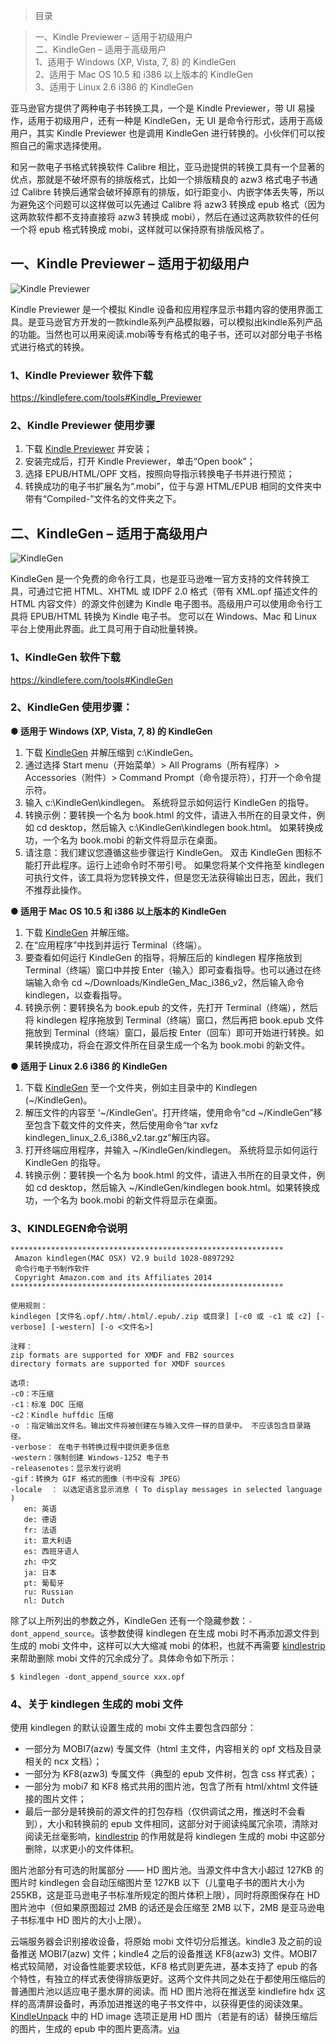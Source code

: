 > 目录

>

> 一、Kindle Previewer – 适用于初级用户  
> 二、KindleGen – 适用于高级用户  
> 1、适用于 Windows (XP, Vista, 7, 8) 的 KindleGen  
> 2、适用于 Mac OS 10.5 和 i386 以上版本的 KindleGen  
> 3、适用于 Linux 2.6 i386 的 KindleGen

亚马逊官方提供了两种电子书转换工具，一个是 Kindle Previewer，带 UI 易操作，适用于初级用户，还有一种是 KindleGen，无 UI
是命令行形式，适用于高级用户，其实 Kindle Previewer 也是调用 KindleGen 进行转换的。小伙伴们可以按照自己的需求选择使用。

和另一款电子书格式转换软件 Calibre 相比，亚马逊提供的转换工具有一个显著的优点，那就是不破坏原有的排版格式，比如一个排版精良的 azw3
格式电子书通过 Calibre 转换后通常会破坏掉原有的排版，如行距变小、内嵌字体丢失等，所以为避免这个问题可以这样做可以先通过 Calibre 将
azw3 转换成 epub 格式（因为这两款软件都不支持直接将 azw3 转换成 mobi），然后在通过这两款软件的任何一个将 epub 格式转换成
mobi，这样就可以保持原有排版风格了。

## 一、Kindle Previewer – 适用于初级用户

![Kindle
Previewer](https://kindlefere.b0.upaiyun.com/uploads/2014/07/Kindle_Previewer.jpg)

Kindle Previewer 是一个模拟 Kindle
设备和应用程序显示书籍内容的使用界面工具。是亚马逊官方开发的一款kindle系列产品模拟器，可以模拟出kindle系列产品的功能。当然也可以用来阅读.mobi等专有格式的电子书，还可以对部分电子书格式进行格式的转换。

### 1、Kindle Previewer 软件下载

<https://kindlefere.com/tools#Kindle_Previewer>

### 2、Kindle Previewer 使用步骤

  1. 下载 [Kindle Previewer](https://kindlefere.com/tools#Kindle_Previewer) 并安装；
  2. 安装完成后，打开 Kindle Previewer，单击“Open book”；
  3. 选择 EPUB/HTML/OPF 文档，按照向导指示转换电子书并进行预览；
  4. 转换成功的电子书扩展名为“.mobi”，位于与源 HTML/EPUB 相同的文件夹中带有“Compiled-”文件名的文件夹之下。

## 二、KindleGen – 适用于高级用户

![KindleGen](https://kindlefere.b0.upaiyun.com/uploads/2014/07/kindlegen.png)

KindleGen 是一个免费的命令行工具，也是亚马逊唯一官方支持的文件转换工具，可通过它把 HTML、XHTML 或 IDPF 2.0 格式（带有
XML.opf 描述文件的 HTML 内容文件）的源文件创建为 Kindle 电子图书。高级用户可以使用命令行工具将 EPUB/HTML 转换为
Kindle 电子书。 您可以在 Windows、Mac 和 Linux 平台上使用此界面。此工具可用于自动批量转换。

### 1、KindleGen 软件下载

<https://kindlefere.com/tools#KindleGen>

### 2、KindleGen 使用步骤：

**● 适用于 Windows (XP, Vista, 7, 8) 的 KindleGen**

  1. 下载 [KindleGen](https://kindlefere.com/tools#KindleGen) 并解压缩到 c:\KindleGen。
  2. 通过选择 Start menu（开始菜单）&gt; All Programs（所有程序）&gt; Accessories（附件）&gt; Command Prompt（命令提示符），打开一个命令提示符。
  3. 输入 c:\KindleGen\kindlegen。 系统将显示如何运行 KindleGen 的指导。
  4. 转换示例：要转换一个名为 book.html 的文件，请进入书所在的目录文件，例如 cd desktop，然后输入 c:\KindleGen\kindlegen book.html。 如果转换成功，一个名为 book.mobi 的新文件将显示在桌面。
  5. 请注意：我们建议您遵循这些步骤运行 KindleGen。 双击 KindleGen 图标不能打开此程序。运行上述命令时不带引号。 如果您将某个文件拖至 kindlegen 可执行文件，该工具将为您转换文件，但是您无法获得输出日志，因此，我们不推荐此操作。

**● 适用于 Mac OS 10.5 和 i386 以上版本的 KindleGen**

  1. 下载 [KindleGen](https://kindlefere.com/tools#KindleGen) 并解压缩。
  2. 在“应用程序”中找到并运行 Terminal（终端）。 
  3. 要查看如何运行 KindleGen 的指导，将解压后的 kindlegen 程序拖放到 Terminal（终端）窗口中并按 Enter（输入）即可查看指导。也可以通过在终端输入命令 cd ~/Downloads/KindleGen_Mac_i386_v2，然后输入命令 kindlegen，以查看指导。
  4. 转换示例：要转换名为 book.epub 的文件，先打开 Terminal（终端），然后将 kindlegen 程序拖放到 Terminal（终端）窗口，然后再把 book.epub 文件拖放到 Terminal（终端）窗口，最后按 Enter（回车）即可开始进行转换。如果转换成功，将会在源文件所在目录生成一个名为 book.mobi 的新文件。

**● 适用于 Linux 2.6 i386 的 KindleGen**

  1. 下载 [KindleGen](https://kindlefere.com/tools#KindleGen) 至一个文件夹，例如主目录中的 Kindlegen (~/KindleGen)。
  2. 解压文件的内容至 ‘~/KindleGen’。打开终端，使用命令“cd ~/KindleGen”移至包含下载文件的文件夹，然后使用命令“tar xvfz kindlegen_linux_2.6_i386_v2.tar.gz”解压内容。
  3. 打开终端应用程序，并输入 ~/KindleGen/kindlegen。 系统将显示如何运行 KindleGen 的指导。
  4. 转换示例：要转换一个名为 book.html 的文件，请进入书所在的目录文件，例如 cd desktop，然后输入 ~/KindleGen/kindlegen book.html。如果转换成功，一个名为 book.mobi 的新文件将显示在桌面。

### 3、KINDLEGEN命令说明

    
    
    *************************************************************
     Amazon kindlegen(MAC OSX) V2.9 build 1028-0897292 
     命令行电子书制作软件 
     Copyright Amazon.com and its Affiliates 2014 
    *************************************************************
    
    使用规则：
    kindlegen [文件名.opf/.htm/.html/.epub/.zip 或目录] [-c0 或 -c1 或 c2] [-verbose] [-western] [-o <文件名>]
    
    注释：
    zip formats are supported for XMDF and FB2 sources
    directory formats are supported for XMDF sources
    
    选项: 
    -c0：不压缩
    -c1：标准 DOC 压缩
    -c2：Kindle huffdic 压缩
    -o ：指定输出文件名。输出文件将被创建在与输入文件一样的目录中。 不应该包含目录路径。
    -verbose： 在电子书转换过程中提供更多信息 
    -western：强制创建 Windows-1252 电子书
    -releasenotes：显示发行说明
    -gif：转换为 GIF 格式的图像（书中没有 JPEG）
    -locale  ： 以选定语言显示消息 ( To display messages in selected language ) 
       en: 英语
       de: 德语
       fr: 法语
       it: 意大利语
       es: 西班牙语人
       zh: 中文
       ja: 日本
       pt: 葡萄牙
       ru: Russian
       nl: Dutch

除了以上所列出的参数之外，KindleGen 还有一个隐藏参数：`-dont_append_source`。该参数使得 kindlegen 在生成 mobi
时不再添加源文件到生成的 mobi 文件中，这样可以大大缩减 mobi 的体积，也就不再需要
[kindlestrip](https://kindlefere.com/post/240.html) 来帮助删除 mobi
文件的冗余成分了。具体命令如下所示：

    
    
    $ kindlegen -dont_append_source xxx.opf

### 4、关于 kindlegen 生成的 mobi 文件

使用 kindlegen 的默认设置生成的 mobi 文件主要包含四部分：

  * 一部分为 MOBI7(azw) 专属文件（html 主文件，内容相关的 opf 文档及目录相关的 ncx 文档）；
  * 一部分为 KF8(azw3) 专属文件（典型的 epub 文件树，包含 css 样式表）；
  * 一部分为 mobi7 和 KF8 格式共用的图片池，包含了所有 html/xhtml 文件链接的图片文件；
  * 最后一部分是转换前的源文件的打包存档（仅供调试之用，推送时不会看到），大小和转换前的 epub 文件相同，这部分对于阅读纯属冗余项，清除对阅读无丝毫影响，[kindlestrip](https://kindlefere.com/post/240.html) 的作用就是将 kindlegen 生成的 mobi 中这部分删除，以求更小的文件体积。

图片池部分有可选的附属部分 —— HD 图片池。当源文件中含大小超过 127KB 的图片时 kindlegen 会自动压缩图片至 127KB
以下（儿童电子书的图片大小为 255KB，这是亚马逊电子书标准所规定的图片体积上限），同时将原图保存在 HD 图片池中（但如果原图超过 2MB
的话还是会压缩至 2MB 以下，2MB 是亚马逊电子书标准中 HD 图片的大小上限）。

云端服务器会识别接收设备，将原始 mobi 文件切分后推送。kindle3 及之前的设备推送 MOBI7(azw) 文件；kindle4 之后的设备推送
KF8(azw3) 文件。MOBI7 格式较简陋，对设备性能要求较低，KF8 格式则更先进，基本支持了 epub
的各个特性，有独立的样式表使得排版更好。这两个文件共同之处在于都使用压缩后的普通图片池以适应电子墨水屏的阅读。而 HD 图片池将在推送至
kindlefire hdx
这样的高清屏设备时，再添加进推送的电子书文件中，以获得更佳的阅读效果。[KindleUnpack](https://kindlefere.com/post/187.html)
中的 HD image 选项正是用 HD 图片（若是有的话）替换压缩后的图片，生成的 epub
中的图片更高清。[via](http://kindleren.com/forum.php?mod=viewthread&tid=197123)


